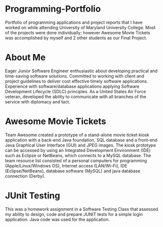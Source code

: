 # Programming-Portfolio
Portfolio of programming applications and project reports that I have worked on while attending University of Maryland University College. Most of the projects were done individually; however Awesome Movie Tickets was accomplished by myself and 2 other students as our Final Project.
# About Me
Eager Junior Software Engineer enthusiastic about developing practical and time-saving software solutions.  Committed to working with client and project guidelines to deliver cost effective timely software applications.  Experience with software/database applications applying Software Development Lifecycle (SDLC) principles.  As a United States Air Force veteran, developed the ability to communicate with all branches of the service with diplomacy and tact.  
# Awesome Movie Tickets
Team Awesome created a prototype of a stand-alone movie ticket kiosk application 
with a back-end Java foundation, SQL database and a front-end Java Graphical User 
Interface (GUI) and JPEG images.  The kiosk prototype can be accessed by using an 
Integrated Development Environment (IDE) such as Eclipse or NetBeans, which 
connects to a MySQL database.  The team resource list consisted of a personal computers 
for programming (Apple/Linux/Windows OS), Internet access (LAN/Wi-Fi), IDE 
(Eclipse/NetBeans), database software (MySQL) and java database connection (Derby). 
# JUnit Testing
This was a homework assignment in a Software Testing Class that assessed my ability to design, code and prepare JUNIT tests for a simple login application. Java code was used for the application.
